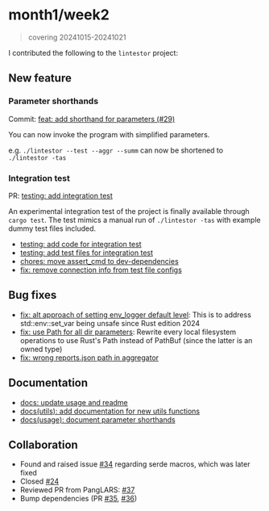 # month1/week2
> covering 20241015-20241021
> 
I contributed the following to the `lintestor` project:

## New feature
### Parameter shorthands
Commit: [feat: add shorthand for parameters (#29)](https://github.com/255doesnotexist/lintestor/commit/3a7e0ba95dfbfe1fba9619c16a43f2670143de05)

You can now invoke the program with simplified parameters. 

e.g. `./lintestor --test --aggr --summ` can now be shortened to `./lintestor -tas`

### Integration test
PR: [testing: add integration test](https://github.com/255doesnotexist/lintestor/pull/33)

An experimental integration test of the project is finally available through `cargo test`. The test mimics a manual run of `./lintestor -tas` with example dummy test files included.
- [testing: add code for integration test](https://github.com/255doesnotexist/lintestor/commit/7841df9844345fb23797711e43252e96812fb38b)
- [testing: add test files for integration test](https://github.com/255doesnotexist/lintestor/commit/f0e389fb97ba76cd4143243388b778b394feb9da)
- [chores: move assert_cmd to dev-dependencies](https://github.com/255doesnotexist/lintestor/commit/3cf345569748bad0a6590d2a449d0a226c2dcdc0)
- [fix: remove connection info from test file configs](https://github.com/255doesnotexist/lintestor/commit/a3d2f9616abd23fdf04f3b40fcd667024755e0d4)

## Bug fixes
- [fix: alt approach of setting env_logger default level](https://github.com/255doesnotexist/lintestor/commit/d97d0bf00a2d7e89dbbf4e0343142cb9ec03958c): This is to address std::env::set_var being unsafe since Rust edition 2024
- [fix: use Path for all dir parameters](https://github.com/255doesnotexist/lintestor/commit/78f8ba5778d953fc73df3a6219229f9e6395d5a6): Rewrite every local filesystem operations to use Rust's Path instead of PathBuf (since the latter is an owned type)
- [fix: wrong reports.json path in aggregator](https://github.com/255doesnotexist/lintestor/commit/bc55b7a1872d95b24a005d1bd7d34f8a65c93ea4)
## Documentation
- [docs: update usage and readme](https://github.com/255doesnotexist/lintestor/commit/8c037b2d5410a5f5bcc77c674bb41f93497b9239)
- [docs(utils): add documentation for new utils functions](https://github.com/255doesnotexist/lintestor/commit/1c454929ee407a735d3ae0e0f6f6d7ce8a0a9aa3)
- [docs(usage): document parameter shorthands](https://github.com/255doesnotexist/lintestor/commit/589c7f59f28cf128616633f5206d46ebd111c424)
## Collaboration
- Found and raised issue [#34](https://github.com/255doesnotexist/lintestor/issues/34) regarding serde macros, which was later fixed
- Closed [#24](https://github.com/255doesnotexist/lintestor/issues/34)
- Reviewed PR from PangLARS: [#37](https://github.com/255doesnotexist/lintestor/pull/37)
- Bump dependencies (PR [#35](https://github.com/255doesnotexist/lintestor/pull/35), [#36](https://github.com/255doesnotexist/lintestor/pull/36))